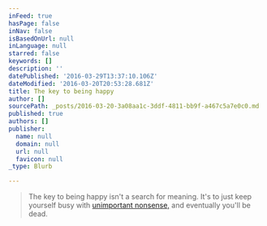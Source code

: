 ```yaml
---
inFeed: true
hasPage: false
inNav: false
isBasedOnUrl: null
inLanguage: null
starred: false
keywords: []
description: ''
datePublished: '2016-03-29T13:37:10.106Z'
dateModified: '2016-03-20T20:53:28.681Z'
title: The key to being happy
author: []
sourcePath: _posts/2016-03-20-3a08aa1c-3ddf-4811-bb9f-a467c5a7e0c0.md
published: true
authors: []
publisher:
  name: null
  domain: null
  url: null
  favicon: null
_type: Blurb

---
```

> The key to being happy isn't a search for meaning. It's to just keep yourself busy with [unimportant nonsense,][0] and eventually you'll be dead.



[0]: https://www.google.com/search?num=20&espv=2&q=secretariatrulez96%40hotmail.com&oq=s&gs_l=serp.1.0.35i39l2j0i46i67j46i67l2j0i67l2j0j0i131j0.12876.12876.0.13749.1.1.0.0.0.0.131.131.0j1.1.0....0...1c.1.64.serp..0.1.130.TM1yg0w6tcQ